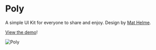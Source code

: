 # Poly


A simple UI Kit for everyone to share and enjoy. Design by [Mat Helme](https://twitter.com/MatHelme).

[View the demo](http://poly.surge.sh/)!

![Poly](http://i.imgur.com/jz5gUY1.jpg)
